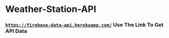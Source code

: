 # Weather-Station-API

### [`https://firebase-data-api.herokuapp.com/`](https://firebase-data-api.herokuapp.com/) Use The Link To Get API Data
